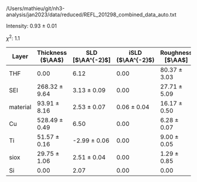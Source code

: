 /Users/mathieu/git/nh3-analysis/jan2023/data/reduced/REFL_201298_combined_data_auto.txt

Intensity: 0.93 ± 0.01

$\chi^2$:  1.1

| Layer | Thickness ($\AA$) | SLD [$\AA^{-2}$] | iSLD ($\AA^{-2}$) | Roughness [$\AA$] |
| --- | --- | --- | --- | --- |
|                  THF | 0.00 | 6.12 | 0.00 | 80.37 ± 3.03 |
|                  SEI | 268.32 ± 9.64 | 3.13 ± 0.09 | 0.00 | 27.71 ± 5.09 |
|             material | 93.91 ± 8.16 | 2.53 ± 0.07 | 0.06 ± 0.04 | 16.17 ± 0.50 |
|                   Cu | 528.49 ± 0.49 | 6.50 | 0.00 | 6.28 ± 0.07 |
|                   Ti | 51.57 ± 0.16 | -2.99 ± 0.06 | 0.00 | 9.00 ± 0.05 |
|                 siox | 29.75 ± 1.06 | 2.51 ± 0.04 | 0.00 | 1.29 ± 0.85 |
|                   Si | 0.00 | 2.07 | 0.00 | 0.00 |

